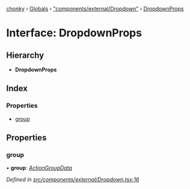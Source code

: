 [chonky](../README.md) › [Globals](../globals.md) › ["components/external/Dropdown"](../modules/_components_external_dropdown_.md) › [DropdownProps](_components_external_dropdown_.dropdownprops.md)

# Interface: DropdownProps

## Hierarchy

* **DropdownProps**

## Index

### Properties

* [group](_components_external_dropdown_.dropdownprops.md#group)

## Properties

###  group

• **group**: *[ActionGroupData](_types_file_actions_types_.actiongroupdata.md)*

*Defined in [src/components/external/Dropdown.tsx:16](https://github.com/TimboKZ/Chonky/blob/d1a0325/src/components/external/Dropdown.tsx#L16)*
